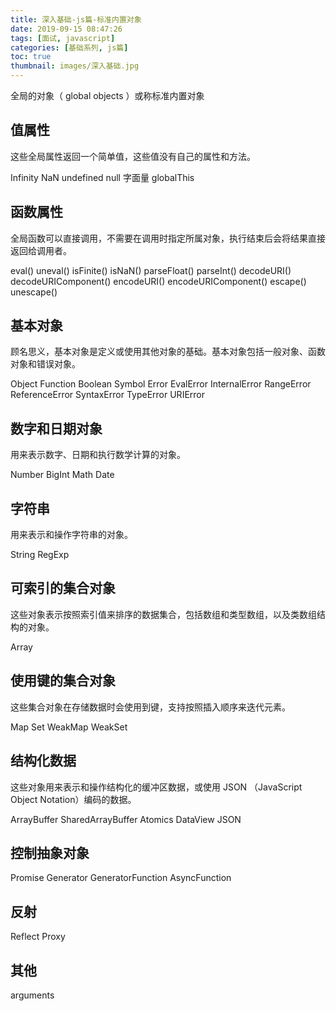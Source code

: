 ```yaml
---
title: 深入基础-js篇-标准内置对象
date: 2019-09-15 08:47:26
tags: [面试, javascript]
categories: [基础系列, js篇]
toc: true
thumbnail: images/深入基础.jpg
---
```


全局的对象（ global objects ）或称标准内置对象

<!-- more -->

## 值属性

这些全局属性返回一个简单值，这些值没有自己的属性和方法。

Infinity
NaN
undefined
null 字面量
globalThis

## 函数属性

全局函数可以直接调用，不需要在调用时指定所属对象，执行结束后会将结果直接返回给调用者。

eval()
uneval()
isFinite()
isNaN()
parseFloat()
parseInt()
decodeURI()
decodeURIComponent()
encodeURI()
encodeURIComponent()
escape()
unescape()

## 基本对象

顾名思义，基本对象是定义或使用其他对象的基础。基本对象包括一般对象、函数对象和错误对象。

Object
Function
Boolean
Symbol
Error
EvalError
InternalError
RangeError
ReferenceError
SyntaxError
TypeError
URIError

## 数字和日期对象

用来表示数字、日期和执行数学计算的对象。

Number
BigInt
Math
Date

## 字符串

用来表示和操作字符串的对象。

String
RegExp

## 可索引的集合对象

这些对象表示按照索引值来排序的数据集合，包括数组和类型数组，以及类数组结构的对象。

Array

## 使用键的集合对象

这些集合对象在存储数据时会使用到键，支持按照插入顺序来迭代元素。

Map
Set
WeakMap
WeakSet

## 结构化数据

这些对象用来表示和操作结构化的缓冲区数据，或使用 JSON （JavaScript Object Notation）编码的数据。

ArrayBuffer
SharedArrayBuffer
Atomics
DataView
JSON

## 控制抽象对象

Promise
Generator
GeneratorFunction
AsyncFunction

## 反射

Reflect
Proxy

## 其他

arguments
